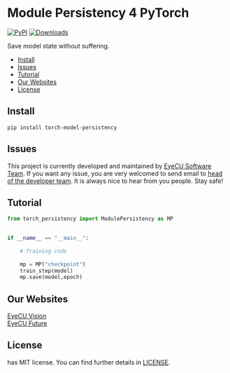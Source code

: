 # Module Persistency 4 PyTorch

[![PyPI](https://img.shields.io/pypi/v/torch_model_persistency.svg)](https://pypi.python.org/pypi/torch-model-persistency)
[![Downloads](https://pepy.tech/badge/torch-model-persistency/week)](https://pepy.tech/project/torch-model-persistency) 


Save model state without suffering.

- [Install](#install)
- [Issues](#issues)
- [Tutorial](#tutorial)
- [Our Websites](#our-websites)
- [License](#license)



## Install

```
pip install torch-model-persistency
```



## Issues

This project is currently developed and maintained by [EyeCU Software Team](https://github.com/Eye-C-U). If you want any issue, you are very welcomed to send email to [head of the developer team](mailto:ovuruska@eyecuvision.com). It is always nice to hear from you people. Stay safe! 






## Tutorial

```python
from torch_persistency import ModulePersistency as MP
  

if __name__ == "__main__":
  
    # Training code
   
    mp = MP("checkpoint") 
    train_step(model)
    mp.save(model,epoch)

```


## Our Websites

[EyeCU Vision](https://eyecuvision.com/) \
[EyeCU Future](https://eyecufuture.com/) 


## License
 has MIT license. You can find further details in [LICENSE](LICENSE).
